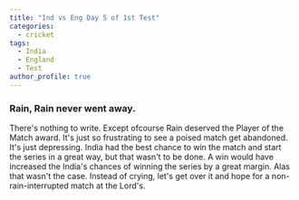 ```yaml
---
title: "Ind vs Eng Day 5 of 1st Test"
categories:
  - cricket
tags:
  - India
  - England
  - Test
author_profile: true
---
```


### Rain, Rain never went away.
There's nothing to write. Except ofcourse Rain deserved the Player of the Match award. It's just so frustrating to see a poised match get abandoned. It's just depressing. India had the best chance to win the match and start the series in a great way, but that wasn't to be done. A win would have increased the India's chances of winning the series by a great margin. Alas that wasn't the case. Instead of crying, let's get over it and hope for a non-rain-interrupted match at the Lord's.